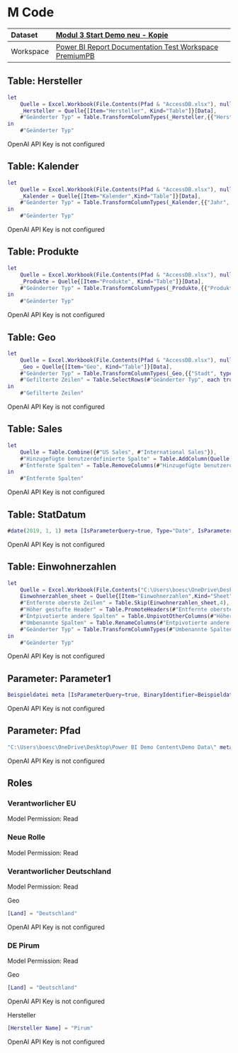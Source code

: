 



# M Code

|Dataset|[Modul 3 Start Demo neu - Kopie](./../Modul-3-Start-Demo-neu---Kopie.md)|
| :--- | :--- |
|Workspace|[Power BI Report Documentation Test Workspace PremiumPB](../../Workspaces/Power-BI-Report-Documentation-Test-Workspace-PremiumPB.md)|

## Table: Hersteller


```m
let
    Quelle = Excel.Workbook(File.Contents(Pfad & "AccessDB.xlsx"), null, true),
    _Hersteller = Quelle{[Item="Hersteller", Kind="Table"]}[Data],
    #"Geänderter Typ" = Table.TransformColumnTypes(_Hersteller,{{"Hersteller ID", Int64.Type}, {"Hersteller Name", type text}})
in
    #"Geänderter Typ"
```

OpenAI API Key is not configured
## Table: Kalender


```m
let
    Quelle = Excel.Workbook(File.Contents(Pfad & "AccessDB.xlsx"), null, true),
    _Kalender = Quelle{[Item="Kalender",Kind="Table"]}[Data],
    #"Geänderter Typ" = Table.TransformColumnTypes(_Kalender,{{"Jahr", Int64.Type}, {"Datum", type date}, {"Tag", Int64.Type}, {"Monat ", type text}, {"Monat Nr", Int64.Type}, {"Quartal", type text}})
in
    #"Geänderter Typ"
```

OpenAI API Key is not configured
## Table: Produkte


```m
let
    Quelle = Excel.Workbook(File.Contents(Pfad & "AccessDB.xlsx"), null, true),
    _Produkte = Quelle{[Item="Produkte", Kind="Table"]}[Data],
    #"Geänderter Typ" = Table.TransformColumnTypes(_Produkte,{{"Produkt ID", Int64.Type}, {"Produktname", type text}, {"Kategorie", type text}, {"Segment", type text}, {"Hersteller ID", Int64.Type}, {"Hersteller Name", type text}})
in
    #"Geänderter Typ"
```

OpenAI API Key is not configured
## Table: Geo


```m
let
    Quelle = Excel.Workbook(File.Contents(Pfad & "AccessDB.xlsx"), null, true),
    _Geo = Quelle{[Item="Geo", Kind="Table"]}[Data],
    #"Geänderter Typ" = Table.TransformColumnTypes(_Geo,{{"Stadt", type text}, {"Staat", type text}, {"Region", type text}, {"Distrikt", type text}, {"Land", type text}}),
    #"Gefilterte Zeilen" = Table.SelectRows(#"Geänderter Typ", each true)
in
    #"Gefilterte Zeilen"
```

OpenAI API Key is not configured
## Table: Sales


```m
let
    Quelle = Table.Combine({#"US Sales", #"International Sales"}),
    #"Hinzugefügte benutzerdefinierte Spalte" = Table.AddColumn(Quelle, "Ländername", each if [Land] = null then "USA" else [Land]),
    #"Entfernte Spalten" = Table.RemoveColumns(#"Hinzugefügte benutzerdefinierte Spalte",{"Land"})
in
    #"Entfernte Spalten"
```

OpenAI API Key is not configured
## Table: StatDatum


```m
#date(2019, 1, 1) meta [IsParameterQuery=true, Type="Date", IsParameterQueryRequired=true]
```

OpenAI API Key is not configured
## Table: Einwohnerzahlen


```m
let
    Quelle = Excel.Workbook(File.Contents("C:\Users\boesc\OneDrive\Desktop\Power BI Demo Content\Demo Data\Einwohnerzahlen.xlsx"), null, false),
    Einwohnerzahlen_sheet = Quelle{[Item="Einwohnerzahlen",Kind="Sheet"]}[Data],
    #"Entfernte oberste Zeilen" = Table.Skip(Einwohnerzahlen_sheet,4),
    #"Höher gestufte Header" = Table.PromoteHeaders(#"Entfernte oberste Zeilen", [PromoteAllScalars=true]),
    #"Entpivotierte andere Spalten" = Table.UnpivotOtherColumns(#"Höher gestufte Header", {"Land"}, "Attribut", "Wert"),
    #"Umbenannte Spalten" = Table.RenameColumns(#"Entpivotierte andere Spalten",{{"Attribut", "Jahr"}, {"Wert", "Einwohnerzahl"}}),
    #"Geänderter Typ" = Table.TransformColumnTypes(#"Umbenannte Spalten",{{"Jahr", Int64.Type}, {"Einwohnerzahl", Int64.Type}})
in
    #"Geänderter Typ"
```

OpenAI API Key is not configured
## Parameter: Parameter1


```m
Beispieldatei meta [IsParameterQuery=true, BinaryIdentifier=Beispieldatei, Type="Binary", IsParameterQueryRequired=true]
```

OpenAI API Key is not configured
## Parameter: Pfad


```m
"C:\Users\boesc\OneDrive\Desktop\Power BI Demo Content\Demo Data\" meta [IsParameterQuery=true, List={"C:\Users\boesc\OneDrive\Desktop\Power BI Demo Content\Demo Data\"}, DefaultValue="C:\Users\boesc\OneDrive\Desktop\Power BI Demo Content\Demo Data\", Type="Text", IsParameterQueryRequired=true]
```

OpenAI API Key is not configured
## Roles

### Verantworlicher EU


Model Permission: Read
### Neue Rolle


Model Permission: Read
### Verantworlicher Deutschland


Model Permission: Read

Geo

```m
[Land] = "Deutschland"
```

OpenAI API Key is not configured
### DE Pirum


Model Permission: Read

Geo

```m
[Land] = "Deutschland"
```

OpenAI API Key is not configured

Hersteller

```m
[Hersteller Name] = "Pirum"
```

OpenAI API Key is not configured